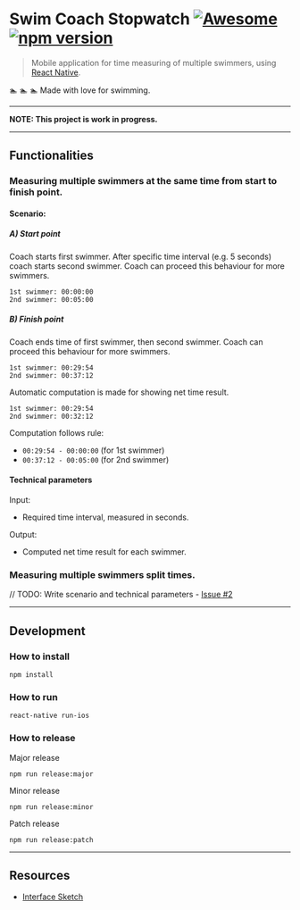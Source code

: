 # Swim Coach Stopwatch [![Awesome](https://cdn.rawgit.com/sindresorhus/awesome/d7305f38d29fed78fa85652e3a63e154dd8e8829/media/badge.svg)](#) [![npm version](https://badge.fury.io/js/swimCoachStopwatch.svg)](https://badge.fury.io/js/swimCoachStopwatch)

> Mobile application for time measuring of multiple swimmers, using [React Native](https://facebook.github.io/react-native/).

:swimmer: :swimmer: :swimmer: Made with love for swimming.

---

**NOTE: This project is work in progress.**

---

## Functionalities

### Measuring multiple swimmers at the same time from start to finish point.

#### Scenario:

##### A) Start point

Coach starts first swimmer. After specific time interval (e.g. 5 seconds) coach starts second swimmer. Coach can proceed this behaviour for more swimmers.

```
1st swimmer: 00:00:00
2nd swimmer: 00:05:00
```

##### B) Finish point

Coach ends time of first swimmer, then second swimmer. Coach can proceed this behaviour for more swimmers.

```
1st swimmer: 00:29:54
2nd swimmer: 00:37:12
```

Automatic computation is made for showing net time result.

```
1st swimmer: 00:29:54
2nd swimmer: 00:32:12
```

Computation follows rule:

- `00:29:54 - 00:00:00` (for 1st swimmer)
- `00:37:12 - 00:05:00` (for 2nd swimmer)

#### Technical parameters

Input:
- Required time interval, measured in seconds.

Output:
- Computed net time result for each swimmer.

### Measuring multiple swimmers split times.

// TODO: Write scenario and technical parameters - [Issue #2](https://github.com/be-codified/swimCoachStopwatch/issues/2)

---

## Development

### How to install

```
npm install
```

### How to run

```
react-native run-ios
```

### How to release

Major release
```
npm run release:major
```

Minor release
```
npm run release:minor
```

Patch release
```
npm run release:patch
```

---

## Resources

- [Interface Sketch](http://www.interfacesketch.com/])